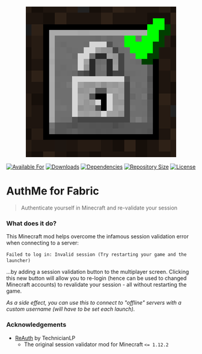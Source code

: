 <p align="center">
    <a href="https://github.com/Axieum/AuthMe"><img src="src/main/resources/logo.png" alt="AuthMe for Fabric Logo"></a>
</p>

<p align="center">
    <a href="https://curseforge.com/minecraft/mc-mods/auth-me-for-fabric"><img src="http://cf.way2muchnoise.eu/versions/available%20for_auth-me-for-fabric_latest(555-34AA2F-FFF-00000000).svg" alt="Available For"></a>
    <a href="https://curseforge.com/minecraft/mc-mods/auth-me-for-fabric/files"><img src="http://cf.way2muchnoise.eu/full_auth-me-for-fabric_downloads(555-FF4C05-FFF-00000000-FFF).svg" alt="Downloads"></a>
    <a href="build.gradle"><img src="https://img.shields.io/librariesio/github/Axieum/AuthMe?style=flat-square" alt="Dependencies"></a>
    <a href="https://github.com/Axieum/AuthMe"><img src="https://img.shields.io/github/repo-size/Axieum/AuthMe?style=flat-square" alt="Repository Size"></a>
    <a href="https://opensource.org/licenses/MIT"><img src="https://img.shields.io/github/license/Axieum/AuthMe?style=flat-square" alt="License"></a>
</p>

# AuthMe for Fabric
> Authenticate yourself in Minecraft and re-validate your session

### What does it do?

This Minecraft mod helps overcome the infamous session validation error when
connecting to a server:

```
Failed to log in: Invalid session (Try restarting your game and the launcher)
```

...by adding a session validation button to the multiplayer screen. Clicking
this new button will allow you to re-login (hence can be used to changed
Minecraft accounts) to revalidate your session - all without restarting the
game.

_As a side effect, you can use this to connect to "offline" servers with a
custom username (will have to be set each launch)._

### Acknowledgements

- [ReAuth](https://github.com/TechnicianLP/ReAuth) by TechnicianLP
  - The original session validator mod for Minecraft `<= 1.12.2`
